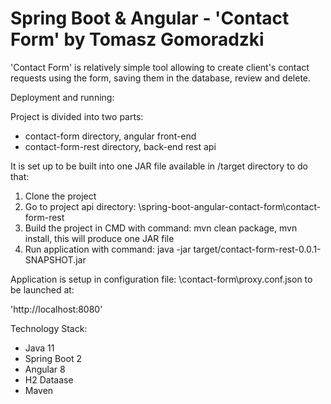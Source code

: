 # Spring Boot & Angular - 'Contact Form'  by Tomasz Gomoradzki

'Contact Form' is relatively simple tool allowing to create client's contact requests using the form,
saving them in the database, review and delete.


Deployment and running:

Project is divided into two parts:
- contact-form directory, angular front-end
- contact-form-rest	directory, back-end rest api

It is set up to be built into one JAR file available in /target directory
to do that:
1. Clone the project
2. Go to project api directory: 
	\spring-boot-angular-contact-form\contact-form-rest
3. Build the project in CMD with command: 
	mvn clean package, 
	mvn install, 
	this will produce one JAR file
4. Run application with command:
	java -jar target/contact-form-rest-0.0.1-SNAPSHOT.jar


Application is setup in configuration file: 
\contact-form\proxy.conf.json
to be launched at:

'http://localhost:8080'



Technology Stack:

- Java 11
- Spring Boot 2
- Angular 8
- H2 Dataase
- Maven